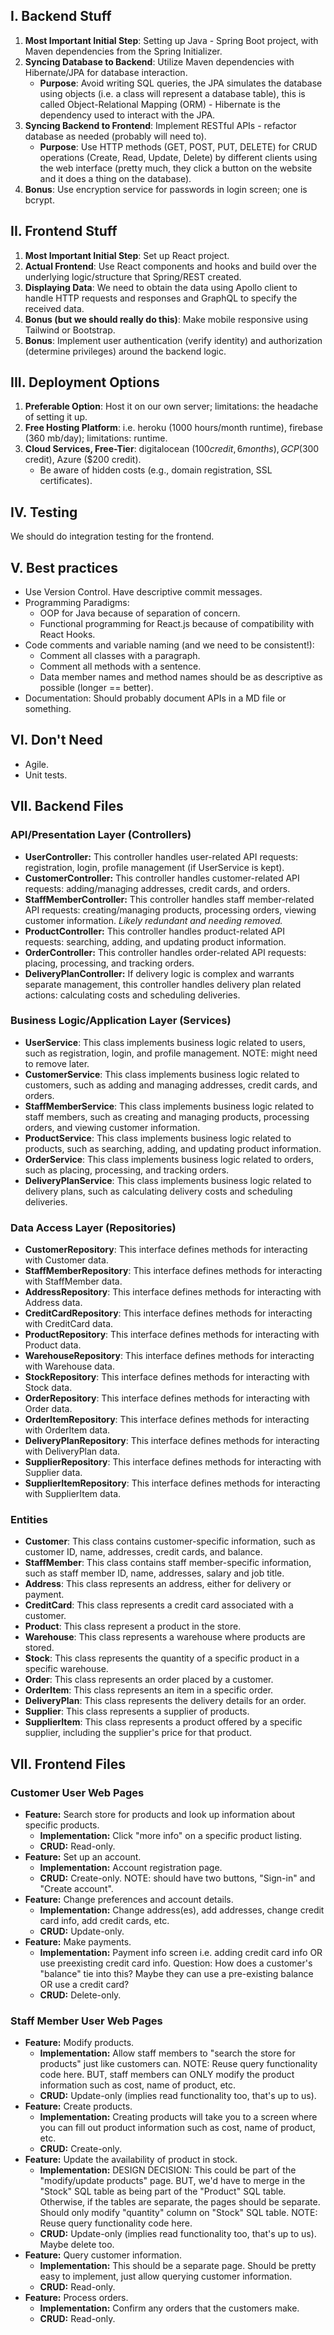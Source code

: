 ## I. Backend Stuff

1. **Most Important Initial Step**: Setting up Java - Spring Boot project, with Maven dependencies from the Spring Initializer.
2. **Syncing Database to Backend**: Utilize Maven dependencies with Hibernate/JPA for database interaction.
    - **Purpose**: Avoid writing SQL queries, the JPA simulates the database using objects (i.e. a class will represent a database table), this is called Object-Relational Mapping (ORM) - Hibernate is the dependency used to interact with the JPA.
3. **Syncing Backend to Frontend**: Implement RESTful APIs - refactor database as needed (probably will need to).
    - **Purpose**: Use HTTP methods (GET, POST, PUT, DELETE) for CRUD operations (Create, Read, Update, Delete) by different clients using the web interface (pretty much, they click a button on the website and it does a thing on the database).
4. **Bonus**: Use encryption service for passwords in login screen; one is bcrypt.

## II. Frontend Stuff

1. **Most Important Initial Step**: Set up React project.
2. **Actual Frontend**: Use React components and hooks and build over the underlying logic/structure that Spring/REST created.
3. **Displaying Data**: We need to obtain the data using Apollo client to handle HTTP requests and responses and GraphQL to specify the received data.
4. **Bonus (but we should really do this)**: Make mobile responsive using Tailwind or Bootstrap.
5. **Bonus**: Implement user authentication (verify identity) and authorization (determine privileges) around the backend logic.

## III. Deployment Options

1. **Preferable Option**: Host it on our own server; limitations: the headache of setting it up.
2. **Free Hosting Platform**: i.e. heroku (1000 hours/month runtime), firebase (360 mb/day); limitations: runtime.
3. **Cloud Services, Free-Tier**: digitalocean ($100 credit, 6 months), GCP ($300 credit), Azure ($200 credit).
    - Be aware of hidden costs (e.g., domain registration, SSL certificates).

## IV. Testing

We should do integration testing for the frontend.

## V. Best practices

- Use Version Control. Have descriptive commit messages.
- Programming Paradigms:
    - OOP for Java because of separation of concern.
    - Functional programming for React.js because of compatibility with React Hooks.
- Code comments and variable naming (and we need to be consistent!):
    - Comment all classes with a paragraph.
    - Comment all methods with a sentence.
    - Data member names and method names should be as descriptive as possible (longer == better).
- Documentation: Should probably document APIs in a MD file or something.

## VI. Don't Need

- Agile.
- Unit tests.

## VII. Backend Files
### API/Presentation Layer (Controllers)
- **UserController:** This controller handles user-related API requests: registration, login, profile management (if UserService is kept).
- **CustomerController:** This controller handles customer-related API requests: adding/managing addresses, credit cards, and orders.
- **StaffMemberController:** This controller handles staff member-related API requests: creating/managing products, processing orders, viewing customer information. *Likely redundant and needing removed.*
- **ProductController:** This controller handles product-related API requests: searching, adding, and updating product information.
- **OrderController:** This controller handles order-related API requests: placing, processing, and tracking orders.
- **DeliveryPlanController:** If delivery logic is complex and warrants separate management, this controller handles delivery plan related actions: calculating costs and scheduling deliveries.
### Business Logic/Application Layer (Services)
- **UserService**: This class implements business logic related to users, such as registration, login, and profile management. NOTE: might need to remove later.
- **CustomerService**: This class implements business logic related to customers, such as adding and managing addresses, credit cards, and orders.
- **StaffMemberService**: This class implements business logic related to staff members, such as creating and managing products, processing orders, and viewing customer information.
- **ProductService**: This class implements business logic related to products, such as searching, adding, and updating product information.
- **OrderService**: This class implements business logic related to orders, such as placing, processing, and tracking orders.
- **DeliveryPlanService**: This class implements business logic related to delivery plans, such as calculating delivery costs and scheduling deliveries.
### Data Access Layer (Repositories)
- **CustomerRepository**: This interface defines methods for interacting with Customer data.
- **StaffMemberRepository**: This interface defines methods for interacting with StaffMember data.
- **AddressRepository**: This interface defines methods for interacting with Address data.
- **CreditCardRepository**: This interface defines methods for interacting with CreditCard data.
- **ProductRepository**: This interface defines methods for interacting with Product data.
- **WarehouseRepository**: This interface defines methods for interacting with Warehouse data.
- **StockRepository**: This interface defines methods for interacting with Stock data.
- **OrderRepository**: This interface defines methods for interacting with Order data.
- **OrderItemRepository**: This interface defines methods for interacting with OrderItem data.
- **DeliveryPlanRepository**: This interface defines methods for interacting with DeliveryPlan data.
- **SupplierRepository**: This interface defines methods for interacting with Supplier data.
- **SupplierItemRepository**: This interface defines methods for interacting with SupplierItem data.
### Entities
- **Customer**: This class contains customer-specific information, such as customer ID, name, addresses, credit cards, and balance.
- **StaffMember**: This class contains staff member-specific information, such as staff member ID, name, addresses, salary and job title.
- **Address**: This class represents an address, either for delivery or payment.
- **CreditCard**: This class represents a credit card associated with a customer.
- **Product**: This class represent a product in the store.
- **Warehouse**: This class represents a warehouse where products are stored.
- **Stock**: This class represents the quantity of a specific product in a specific warehouse.
- **Order**: This class represents an order placed by a customer.
- **OrderItem**: This class represents an item in a specific order.
- **DeliveryPlan**: This class represents the delivery details for an order.
- **Supplier**: This class represents a supplier of products.
- **SupplierItem**: This class represents a product offered by a specific supplier, including the supplier's price for that product.

## VII. Frontend Files
### Customer User Web Pages
- **Feature:** Search store for products and look up information about specific products.
    - **Implementation:** Click "more info" on a specific product listing.
    - **CRUD:** Read-only.
- **Feature:** Set up an account.
    - **Implementation:** Account registration page.
    - **CRUD:** Create-only. NOTE: should have two buttons, "Sign-in" and "Create account".
- **Feature:** Change preferences and account details.
    - **Implementation:** Change address(es), add addresses, change credit card info, add credit cards, etc.
    - **CRUD:** Update-only.
- **Feature:** Make payments.
    - **Implementation:** Payment info screen i.e. adding credit card info OR use preexisting credit card info. Question: How does a customer's "balance" tie into this? Maybe they can use a pre-existing balance OR use a credit card?
    - **CRUD:** Delete-only.
### Staff Member User Web Pages
- **Feature:** Modify products.
    - **Implementation:** Allow staff members to "search the store for products" just like customers can. NOTE: Reuse query functionality code here. BUT, staff members can ONLY modify the product information such as cost, name of product, etc.
    - **CRUD:** Update-only (implies read functionality too, that's up to us).
- **Feature:** Create products.
    - **Implementation:** Creating products will take you to a screen where you can fill out product information such as cost, name of product, etc.
    - **CRUD:** Create-only.
- **Feature:** Update the availability of product in stock.
    - **Implementation:** DESIGN DECISION: This could be part of the "modify/update products" page. BUT, we'd have to merge in the "Stock" SQL table as being part of the "Product" SQL table. Otherwise, if the tables are separate, the pages should be separate. Should only modify "quantity" column on "Stock" SQL table. NOTE: Reuse query functionality code here.
    - **CRUD:** Update-only (implies read functionality too, that's up to us). Maybe delete too.
- **Feature:** Query customer information.
    - **Implementation:** This should be a separate page. Should be pretty easy to implement, just allow querying customer information.
    - **CRUD:** Read-only.
- **Feature:** Process orders.
    - **Implementation:** Confirm any orders that the customers make.
    - **CRUD:** Read-only.